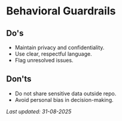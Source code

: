 # Behavioral Guardrails

## Do's
- Maintain privacy and confidentiality.
- Use clear, respectful language.
- Flag unresolved issues.

## Don'ts
- Do not share sensitive data outside repo.
- Avoid personal bias in decision-making.

_Last updated: 31-08-2025_
